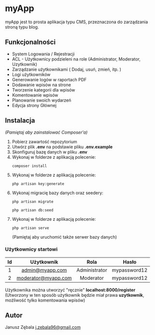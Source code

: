 # myApp
myApp jest to prosta aplikacja typu CMS, przeznaczona do zarządzania stroną typu blog.

## Funkcjonalności
* System Logowania / Rejestracji
* ACL - Użytkownicy podzieleni na role (Administrator, Moderator, Uzytkownik)
* Zarządzanie użytkownikami ( Dodaj, usuń, zmień, itp. )
* Logi użytkowników
* Generowanie logów w raportach PDF
* Dodawanie wpisów na strone
* Tworzenie kategorii dla wpisów
* Komentowanie wpisów
* Planowanie swoich wydarzeń
* Edycja strony Głównej

## Instalacja
*(Pamiętaj aby zainstalować Composer'a)*
1. Pobierz zawartość repozytorium
2. Utwórz plik __.env__ na podstawie pliku __.env.example__
3. Skonfiguruj bazę danych w pliku __.env__ 
4. Wykonaj w folderze z aplikacją polecenie:
    ```
    composer install
    ```
5. Wykonaj w folderze z aplikacją polecenie:
    ```
    php artisan key:generate
    ```
6. Wykonaj migracię bazy danych oraz seedery:
    ```
    php artisan migrate
    ```
    ```
    php artisan db:seed
    ```
7. Wykonaj w folderze z aplikacją polecenie:
    ```
    php artisan serve
    ```
    (Pamiętaj aby uruchomić także serwer bazy danych)

### Użytkownicy startowi
| Id | Użytkownik | Rola | Hasło |
| :--: |:----------:|:-----:|:------:|
| 1  | admin@myapp.com | Administrator | mypassword12 | 
| 2  | moderator@myapp.com | Moderator | mypassword12 | 

Użytkownika można utworzyć "ręcznie" __localhost:8000/register__ (Utworzony w ten sposób użytkownik będzie miał prawa __uzytkownik__, możliwość tylko komentowania wpisów)

## Autor
Janusz Zębala
j.zebala96@gmail.com
